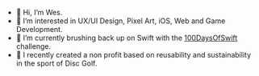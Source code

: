 - 👋 Hi, I’m Wes.
- 👀 I’m interested in UX/UI Design, Pixel Art, iOS, Web and Game Development.
- 🌱 I’m currently brushing back up on Swift with the [100DaysOfSwift](https://www.hackingwithswift.com/100) challenge.
- 🌟 I recently created a non profit based on reusability and sustainability in the sport of Disc Golf.

<!---
shirkx/shirkx is a ✨ special ✨ repository because its `README.md` (this file) appears on your GitHub profile.
You can click the Preview link to take a look at your changes.
--->
